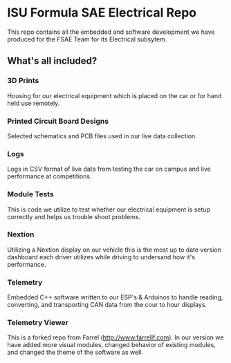 # ISU Formula SAE Electrical Repo
This repo contains all the embedded and software development we have produced for the FSAE Team for its Electrical subsytem.

## What's all included?

### 3D Prints
Housing for our electrical equipment which is placed on the car or for hand held use remotely.

### Printed Circuit Board Designs
Selected schematics and PCB files used in our live data collection.

### Logs
Logs in CSV format of live data from testing the car on campus and live performance at competitions.

### Module Tests
This is code we utilize to test whether our electrical equipment is setup correctly and helps us trouble shoot problems.

### Nextion
Utilizing a Nextion display on our vehicle this is the most up to date version dashboard each driver utilizes while driving to undersand how it's performance.

### Telemetry
Embedded C++ software written to our ESP's & Arduinos to handle reading, converting, and transporting CAN data from the cour to hour displays.

### Telemetry Viewer
This is a forked repo from Farrel (http://www.farrellf.com). In our version we have added more visual modules, changed behavior of existing modules, and changed the theme of the software as well.